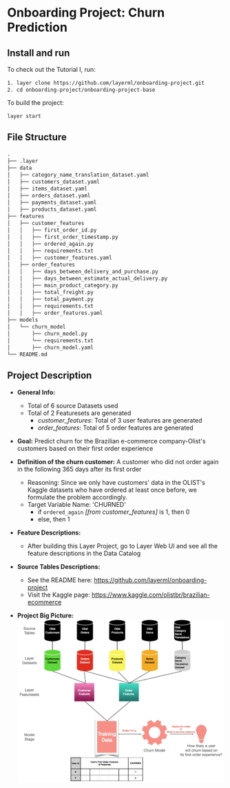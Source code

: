 # Onboarding Project: Churn Prediction

## Install and run
To check out the Tutorial I, run:
```commandline
1. layer clone https://github.com/layerml/onboarding-project.git
2. cd onboarding-project/onboarding-project-base
```

To build the project:
```commandline
layer start
```

## File Structure
```
.
├── .layer
├── data
│   ├── category_name_translation_dataset.yaml         
│   ├── customers_dataset.yaml
│   ├── items_dataset.yaml
│   ├── orders_dataset.yaml
│   ├── payments_dataset.yaml
│   ├── products_dataset.yaml
├── features
│   ├── customer_features
│   │   ├── first_order_id.py  
│   │   ├── first_order_timestamp.py
│   │   ├── ordered_again.py
│   │   ├── requirements.txt
│   │   ├── customer_features.yaml         
│   ├── order_features 
│   │   ├── days_between_delivery_and_purchase.py  
│   │   ├── days_between_estimate_actual_delivery.py
│   │   ├── main_product_category.py
│   │   ├── total_freight.py
│   │   ├── total_payment.py
│   │   ├── requirements.txt
│   │   ├── order_features.yaml  
├── models
│   └── churn_model
│       ├── churn_model.py                              
│       └── requirements.txt
│       ├── churn_model.yaml   
└── README.md
```
## Project Description

- **General Info:**
  - Total of 6 source Datasets used
  - Total of 2 Featuresets are generated
    - *customer_features*: Total of 3 user features are generated
    - *order_features*: Total of 5 order features are generated


- **Goal:** Predict churn for the Brazilian e-commerce company-Olist's customers based on their first order experience


- **Definition of the churn customer:** A customer who did not order again in the following 365 days after its first order

  - Reasoning: Since we only have customers' data in the OLIST's Kaggle datasets who have ordered at least once before, we formulate the problem accordingly.
  - Target Variable Name: 'CHURNED'
    - if `ordered_again` _[from customer_features]_ is 1, then 0
    - else, then 1


- **Feature Descriptions:**
  - After building this Layer Project, go to Layer Web UI and see all the feature descriptions in the Data Catalog


- **Source Tables Descriptions:**
  - See the README here: https://github.com/layerml/onboarding-project
  - Visit the Kaggle page: https://www.kaggle.com/olistbr/brazilian-ecommerce


- **Project Big Picture:**
![Project Big Picture](project_big_picture.png "Project Big Picture")